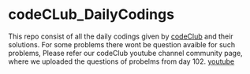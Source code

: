 # codeCLub_DailyCodings
This repo consist of all the daily codings given by [codeClub](https://chat.whatsapp.com/IWa8mKJ4RGE27RbqQy4XRg) and their solutions.  For some problems there wont be question avaible for such problems, Please refer our codeClub youtube channel community page, where we uploaded the questions of probelms from day 102. [youtube](https://www.youtube.com/@codeclubtamil)
